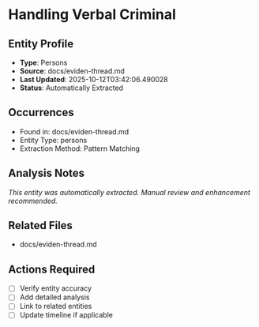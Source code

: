 # Handling Verbal Criminal

## Entity Profile
- **Type**: Persons
- **Source**: docs/eviden-thread.md
- **Last Updated**: 2025-10-12T03:42:06.490028
- **Status**: Automatically Extracted

## Occurrences
- Found in: docs/eviden-thread.md
- Entity Type: persons
- Extraction Method: Pattern Matching

## Analysis Notes
*This entity was automatically extracted. Manual review and enhancement recommended.*

## Related Files
- docs/eviden-thread.md

## Actions Required
- [ ] Verify entity accuracy
- [ ] Add detailed analysis
- [ ] Link to related entities
- [ ] Update timeline if applicable
